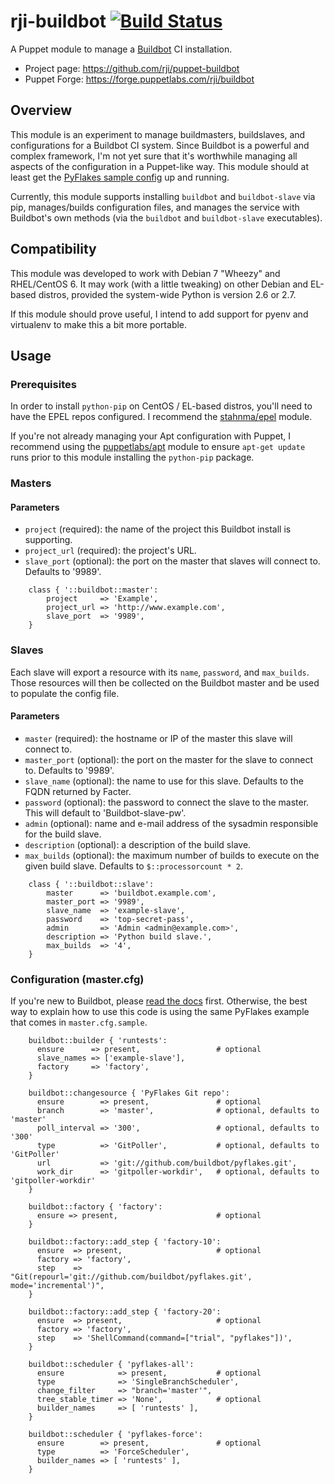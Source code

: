 # rji-buildbot [![Build Status](https://travis-ci.org/rji/puppet-buildbot.svg?branch=master)](https://travis-ci.org/rji/puppet-buildbot)
A Puppet module to manage a [Buildbot][1] CI installation.

  * Project page: <https://github.com/rji/puppet-buildbot>
  * Puppet Forge: <https://forge.puppetlabs.com/rji/buildbot>

## Overview
This module is an experiment to manage buildmasters, buildslaves, and
configurations for a Buildbot CI system. Since Buildbot is a powerful and
complex framework, I'm not yet sure that it's worthwhile managing all aspects
of the configuration in a Puppet-like way. This module should at least get the
[PyFlakes sample config][5] up and running.

Currently, this module supports installing `buildbot` and `buildbot-slave` via
pip, manages/builds configuration files, and manages the service with
Buildbot's own methods (via the `buildbot` and `buildbot-slave` executables).

## Compatibility
This module was developed to work with Debian 7 "Wheezy" and RHEL/CentOS 6.
It may work (with a little tweaking) on other Debian and EL-based distros,
provided the system-wide Python is version 2.6 or 2.7.

If this module should prove useful, I intend to add support for pyenv and
virtualenv to make this a bit more portable.

## Usage
### Prerequisites
In order to install `python-pip` on CentOS / EL-based distros, you'll need to
have the EPEL repos configured. I recommend the [stahnma/epel][2] module.

If you're not already managing your Apt configuration with Puppet, I recommend
using the [puppetlabs/apt][3] module to ensure `apt-get update` runs prior
to this module installing the `python-pip` package.

### Masters
#### Parameters
  * `project` (required): the name of the project this Buildbot install is
  supporting.
  * `project_url` (required): the project's URL.
  * `slave_port` (optional): the port on the master that slaves will connect
  to. Defaults to '9989'.

```puppet
    class { '::buildbot::master':
        project     => 'Example',
        project_url => 'http://www.example.com',
        slave_port  => '9989',
    }
```

### Slaves
Each slave will export a resource with its `name`, `password`, and `max_builds`.
Those resources will then be collected on the Buildbot master and be used to
populate the config file.

#### Parameters
  * `master` (required): the hostname or IP of the master this slave will
  connect to.
  * `master_port` (optional): the port on the master for the slave to connect
  to. Defaults to '9989'.
  * `slave_name` (optional): the name to use for this slave. Defaults to the
  FQDN returned by Facter.
  * `password` (optional): the password to connect the slave to the
  master. This will default to 'Buildbot-slave-pw'.
  * `admin` (optional): name and e-mail address of the sysadmin responsible
  for the build slave.
  * `description` (optional): a description of the build slave.
  * `max_builds` (optional): the maximum number of builds to execute on the
  given build slave. Defaults to `$::processorcount * 2`.

```puppet
    class { '::buildbot::slave':
        master      => 'buildbot.example.com',
        master_port => '9989',
        slave_name  => 'example-slave',
        password    => 'top-secret-pass',
        admin       => 'Admin <admin@example.com>',
        description => 'Python build slave.',
        max_builds  => '4',
    }
```

### Configuration (master.cfg)
If you're new to Buildbot, please [read the docs][4] first. Otherwise, the best
way to explain how to use this code is using the same PyFlakes example that
comes in `master.cfg.sample`.

```puppet
    buildbot::builder { 'runtests':
      ensure      => present,                 # optional
      slave_names => ['example-slave'],
      factory     => 'factory',
    }

    buildbot::changesource { 'PyFlakes Git repo':
      ensure        => present,               # optional
      branch        => 'master',              # optional, defaults to 'master'
      poll_interval => '300',                 # optional, defaults to '300'
      type          => 'GitPoller',           # optional, defaults to 'GitPoller'
      url           => 'git://github.com/buildbot/pyflakes.git',
      work_dir      => 'gitpoller-workdir',   # optional, defaults to 'gitpoller-workdir'
    }

    buildbot::factory { 'factory':
      ensure => present,                      # optional
    }

    buildbot::factory::add_step { 'factory-10':
      ensure  => present,                     # optional
      factory => 'factory',
      step    => "Git(repourl='git://github.com/buildbot/pyflakes.git', mode='incremental')",
    }

    buildbot::factory::add_step { 'factory-20':
      ensure  => present,                     # optional
      factory => 'factory',
      step    => 'ShellCommand(command=["trial", "pyflakes"])',
    }

    buildbot::scheduler { 'pyflakes-all':
      ensure            => present,           # optional
      type              => 'SingleBranchScheduler',
      change_filter     => "branch='master'",
      tree_stable_timer => 'None',            # optional
      builder_names     => [ 'runtests' ],
    }

    buildbot::scheduler { 'pyflakes-force':
      ensure        => present,               # optional
      type          => 'ForceScheduler',
      builder_names => [ 'runtests' ],
    }
```

<!-- reference links -->
[1]: http://buildbot.net
[2]: https://forge.puppetlabs.com/stahnma/epel
[3]: https://forge.puppetlabs.com/puppetlabs/apt
[4]: http://docs.buildbot.net/current/tutorial/
[5]: https://github.com/buildbot/buildbot/blob/buildbot-0.8.9/master/buildbot/scripts/sample.cfg
